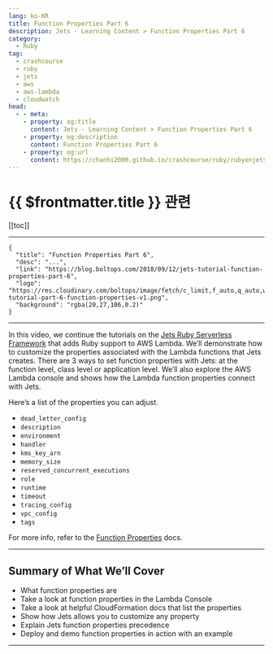 ```yaml
---
lang: ko-KR
title: Function Properties Part 6
description: Jets - Learning Content > Function Properties Part 6
category:
  - Ruby
tag:
  - crashcourse
  - ruby
  - jets
  - aws
  - aws-lambda
  - cloudwatch
head:
  - - meta:
    - property: og:title
      content: Jets - Learning Content > Function Properties Part 6
    - property: og:description
      content: Function Properties Part 6
    - property: og:url
      content: https://chanhi2000.github.io/crashcourse/ruby/rubyonjets-learning-content/20180912-jets-tutorial-function-properties-part-6.html
---
```


# {{ $frontmatter.title }} 관련

[[toc]]

---

```component VPCard
{
  "title": "Function Properties Part 6",
  "desc": "...",
  "link": "https://blog.boltops.com/2018/09/12/jets-tutorial-function-properties-part-6",
  "logo": "https://res.cloudinary.com/boltops/image/fetch/c_limit,f_auto,q_auto,w_620/https://blog.boltops.com/img/posts/2018/09/jets-tutorial-part-6-function-properties-v1.png",
  "background": "rgba(20,27,106,0.2)"
}
```

---

<VidStack src="youtube/q8sfqR3GRpw" />

In this video, we continue the tutorials on the [Jets Ruby Serverless Framework](http://rubyonjets.com/) that adds Ruby support to AWS Lambda. We’ll demonstrate how to customize the properties associated with the Lambda functions that Jets creates. There are 3 ways to set function properties with Jets: at the function level, class level or application level. We’ll also explore the AWS Lambda console and shows how the Lambda function properties connect with Jets.

Here’s a list of the properties you can adjust.

- `dead_letter_config`
- `description`
- `environment`
- `handler`
- `kms_key_arn`
- `memory_size`
- `reserved_concurrent_executions`
- `role`
- `runtime`
- `timeout`
- `tracing_config`
- `vpc_config`
- `tags`

For more info, refer to the [Function Properties](http://rubyonjets.com/docs/function-properties/) docs.

---

## Summary of What We’ll Cover

- What function properties are
- Take a look at function properties in the Lambda Console
- Take a look at helpful CloudFormation docs that list the properties
- Show how Jets allows you to customize any property
- Explain Jets function properties precedence
- Deploy and demo function properties in action with an example

---

<TagLinks />